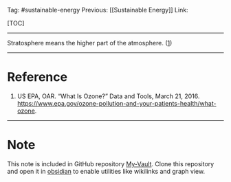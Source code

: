 Tag: #sustainable-energy 
Previous: [[Sustainable Energy]]
Link: 

[TOC]

---

Stratosphere means the higher part of the atmosphere. (<u>1</u>)

---

# Reference

1. US EPA, OAR. “What Is Ozone?” Data and Tools, March 21, 2016. https://www.epa.gov/ozone-pollution-and-your-patients-health/what-ozone.

---

# Note

This note is included in GitHub repository [My-Vault](https://github.com/LittleD3092/My-Vault.git). Clone this repository and open it in [obsidian](https://obsidian.md/) to enable utilities like wikilinks and graph view.